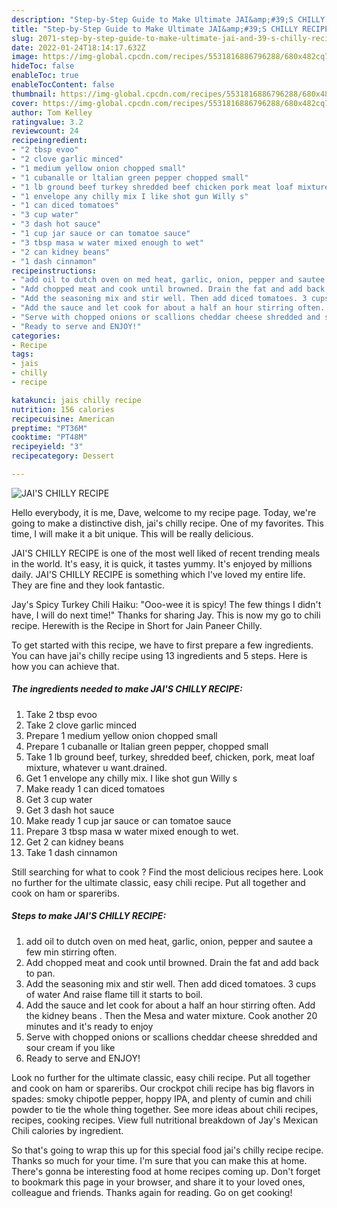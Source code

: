 ```yaml
---
description: "Step-by-Step Guide to Make Ultimate JAI&amp;#39;S CHILLY RECIPE"
title: "Step-by-Step Guide to Make Ultimate JAI&amp;#39;S CHILLY RECIPE"
slug: 2071-step-by-step-guide-to-make-ultimate-jai-and-39-s-chilly-recipe
date: 2022-01-24T18:14:17.632Z
image: https://img-global.cpcdn.com/recipes/5531816886796288/680x482cq70/jais-chilly-recipe-recipe-main-photo.jpg
hideToc: false
enableToc: true
enableTocContent: false
thumbnail: https://img-global.cpcdn.com/recipes/5531816886796288/680x482cq70/jais-chilly-recipe-recipe-main-photo.jpg
cover: https://img-global.cpcdn.com/recipes/5531816886796288/680x482cq70/jais-chilly-recipe-recipe-main-photo.jpg
author: Tom Kelley
ratingvalue: 3.2
reviewcount: 24
recipeingredient:
- "2 tbsp evoo"
- "2 clove garlic minced"
- "1 medium yellow onion chopped small"
- "1 cubanalle or ltalian green pepper chopped small"
- "1 lb ground beef turkey shredded beef chicken pork meat loaf mixture whatever u wantdrained"
- "1 envelope any chilly mix I like shot gun Willy s"
- "1 can diced tomatoes"
- "3 cup water"
- "3 dash hot sauce"
- "1 cup jar sauce or can tomatoe sauce"
- "3 tbsp masa w water mixed enough to wet"
- "2 can kidney beans"
- "1 dash cinnamon"
recipeinstructions:
- "add oil to dutch oven on med heat, garlic, onion, pepper and sautee a few min stirring often."
- "Add chopped meat and cook until browned. Drain the fat and add back to pan."
- "Add the seasoning mix and stir well. Then add diced tomatoes. 3 cups of water And raise flame till it starts to boil."
- "Add the sauce and let cook for about a half an hour stirring often. Add the kidney beans . Then the Mesa and water mixture. Cook another 20 minutes and it&#39;s ready to enjoy"
- "Serve with chopped onions or scallions cheddar cheese shredded and sour cream if you like"
- "Ready to serve and ENJOY!"
categories:
- Recipe
tags:
- jais
- chilly
- recipe

katakunci: jais chilly recipe 
nutrition: 156 calories
recipecuisine: American
preptime: "PT36M"
cooktime: "PT48M"
recipeyield: "3"
recipecategory: Dessert

---
```



![JAI&#39;S CHILLY RECIPE](https://img-global.cpcdn.com/recipes/5531816886796288/680x482cq70/jais-chilly-recipe-recipe-main-photo.jpg)

Hello everybody, it is me, Dave, welcome to my recipe page. Today, we're going to make a distinctive dish, jai&#39;s chilly recipe. One of my favorites. This time, I will make it a bit unique. This will be really delicious.

JAI&#39;S CHILLY RECIPE is one of the most well liked of recent trending meals in the world. It's easy, it is quick, it tastes yummy. It's enjoyed by millions daily. JAI&#39;S CHILLY RECIPE is something which I've loved my entire life. They are fine and they look fantastic.

Jay&#39;s Spicy Turkey Chili Haiku: &#34;Ooo-wee it is spicy! The few things I didn&#39;t have, I will do next time!&#34; Thanks for sharing Jay. This is now my go to chili recipe. Herewith is the Recipe in Short for Jain Paneer Chilly.


To get started with this recipe, we have to first prepare a few ingredients. You can have jai&#39;s chilly recipe using 13 ingredients and 5 steps. Here is how you can achieve that.

<!--inarticleads1-->

##### The ingredients needed to make JAI&#39;S CHILLY RECIPE:

1. Take 2 tbsp evoo
1. Take 2 clove garlic minced
1. Prepare 1 medium yellow onion chopped small
1. Prepare 1 cubanalle or ltalian green pepper, chopped small
1. Take 1 lb ground beef, turkey, shredded beef, chicken, pork, meat loaf mixture, whatever u want.drained.
1. Get 1 envelope any chilly mix. I like shot gun Willy s
1. Make ready 1 can diced tomatoes
1. Get 3 cup water
1. Get 3 dash hot sauce
1. Make ready 1 cup jar sauce or can tomatoe sauce
1. Prepare 3 tbsp masa w water mixed enough to wet.
1. Get 2 can kidney beans
1. Take 1 dash cinnamon


Still searching for what to cook ? Find the most delicious recipes here. Look no further for the ultimate classic, easy chili recipe. Put all together and cook on ham or spareribs. 

<!--inarticleads2-->

##### Steps to make JAI&#39;S CHILLY RECIPE:

1. add oil to dutch oven on med heat, garlic, onion, pepper and sautee a few min stirring often.
1. Add chopped meat and cook until browned. Drain the fat and add back to pan.
1. Add the seasoning mix and stir well. Then add diced tomatoes. 3 cups of water And raise flame till it starts to boil.
1. Add the sauce and let cook for about a half an hour stirring often. Add the kidney beans . Then the Mesa and water mixture. Cook another 20 minutes and it&#39;s ready to enjoy
1. Serve with chopped onions or scallions cheddar cheese shredded and sour cream if you like
1. Ready to serve and ENJOY!

Look no further for the ultimate classic, easy chili recipe. Put all together and cook on ham or spareribs. Our crockpot chili recipe has big flavors in spades: smoky chipotle pepper, hoppy IPA, and plenty of cumin and chili powder to tie the whole thing together. See more ideas about chili recipes, recipes, cooking recipes. View full nutritional breakdown of Jay&#39;s Mexican Chili calories by ingredient. 

So that's going to wrap this up for this special food jai&#39;s chilly recipe recipe. Thanks so much for your time. I'm sure that you can make this at home. There's gonna be interesting food at home recipes coming up. Don't forget to bookmark this page in your browser, and share it to your loved ones, colleague and friends. Thanks again for reading. Go on get cooking!
